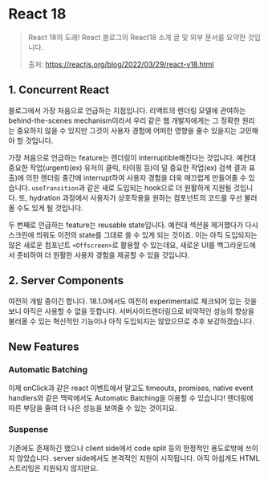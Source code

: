 # React 18

> React 18의 도래! React 블로그의 React18 소개 글 및 외부 문서를 요약한 것입니다.
>
> 출처: https://reactjs.org/blog/2022/03/29/react-v18.html





## 1. Concurrent React

 블로그에서 가장 처음으로 언급하는 지점입니다. 리액트의 렌더링 모델에 관여하는 behind-the-scenes mechanism이라서 우리 같은 웹 개발자에게는 그 정확한 원리는 중요하지 않을 수 있지만 그것이 사용자 경험에 어떠한 영향을 줄수 있을지는 고민해야 할 것입니다. 

 가장 처음으로 언급하는 feature는 렌더링이 interruptible해진다는 것입니다. 예컨대 중요한 작업(urgent)(ex) 유저의 클릭, 타이핑 등)이 덜 중요한 작업(ex) 검색 결과 표출)에 의한 렌더링 중간에 interrupt하여 사용자 경험을 더욱 매끄럽게 만들어줄 수 있습니다. `useTransition`과 같은 새로 도입되는 hook으로 더 원활하게 지원될 것입니다. 또, hydration 과정에서 사용자가 상호작용을 원하는 컴포넌트의 코드를 우선 불러올 수도 있게 될 것입니다.

 두 번째로 언급하는 feature는 reusable state입니다. 예컨대 섹션을 제거했다가 다시 스크린에 띄워도 이전의 state를 그대로 쓸 수 있게 되는 것이죠. 이는 아직 도입되지는 않은 새로운 컴포넌트 `<Offscreen>`로 활용할 수 있는데요, 새로운 UI를 백그라운드에서 준비하여 더 원활한 사용자 경험을 제공할 수 있을 것입니다.





## 2. Server Components

여전히 개발 중이긴 합니다. 18.1.0에서도 여전히 experimental로 체크되어 있는 것을 보니 아직은 사용할 수 없을 듯합니다. 서버사이드렌더링으로 비약적인 성능의 향상을 불러올 수 있는 혁신적인 기능이나 아직 도입되지는 않았으므로 추후 보강하겠습니다.





## New Features



### Automatic Batching

 이제 onClick과 같은 react 이벤트에서 말고도 timeouts, promises, native event handlers와 같은 맥락에서도 Automatic Batching을 이용할 수 있습니다! 렌더링에 따른 부담을 줄여 더 나은 성능을 보여줄 수 있는 것이지요.



### Suspense

 기존에도 존재하긴 했으나 client side에서 code split 등의 한정적인 용도로밖에 쓰이지 않았습니다. server side에서도 본격적인 지원이 시작됩니다. 아직 아쉽게도 HTML 스트리밍은 지원되지 않지만요.
